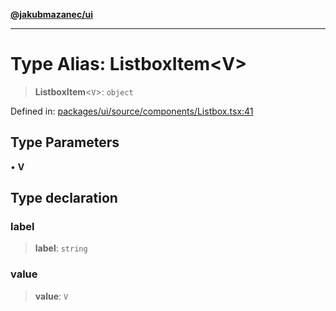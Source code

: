 [**@jakubmazanec/ui**](../README.md)

---

# Type Alias: ListboxItem\<V\>

> **ListboxItem**\<`V`\>: `object`

Defined in:
[packages/ui/source/components/Listbox.tsx:41](https://github.com/jakubmazanec/tools/blob/797379ce98752dc838b82c8398e04d90c58ce9e7/packages/ui/source/components/Listbox.tsx#L41)

## Type Parameters

• **V**

## Type declaration

### label

> **label**: `string`

### value

> **value**: `V`
